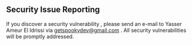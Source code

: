 ## Security Issue Reporting

If you discover a security vulnerability , please send an e-mail to Yasser Ameur El Idrissi via getspookydev@gmail.com . All security vulnerabilities will be promptly addressed.

